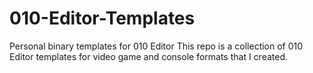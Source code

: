 # 010-Editor-Templates
Personal binary templates for 010 Editor
This repo is a collection of 010 Editor templates for video game and console formats that I created.
